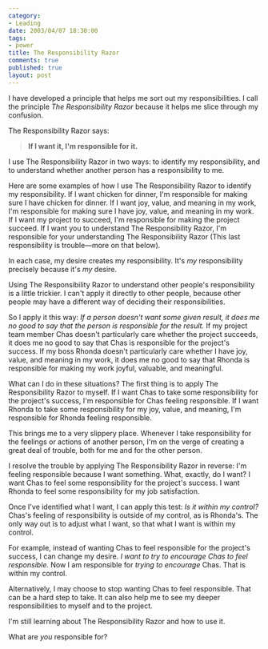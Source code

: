 ```yaml
--- 
category: 
- Leading
date: 2003/04/07 18:30:00
tags: 
- power
title: The Responsibility Razor
comments: true
published: true
layout: post
---
```


<p> I have developed a principle that helps me sort out my responsibilities. I call the principle <em>The Responsibility Razor</em> because it helps me slice through my confusion. </p>
<p> The Responsibility Razor says: </p>
<blockquote>
<p>
<strong>If I want it, I'm responsible for it.</strong>
</p>
</blockquote>
<p> I use The Responsibility Razor in two ways: to identify my responsibility, and to understand whether another person has a responsibility to me. </p>
<p> Here are some examples of how I use The Responsibility Razor to identify my responsibility. If I want chicken for dinner, I'm responsible for making sure I have chicken for dinner. If I want joy, value, and meaning in my work, I'm responsible for making sure I have joy, value, and meaning in my work. If I want my project to succeed, I'm responsible for making the project succeed. If I want you to understand The Responsibility Razor, I'm responsible for your understanding The Responsibility Razor (This last responsibility is trouble—more on that below). </p>
<p> In each case, my desire creates my responsibility. It's <em>my</em> responsibility precisely because it's <em>my</em> desire. </p>
<p> Using The Responsibility Razor to understand other people's responsibility is a little trickier. I can't apply it directly to other people, because other people may have a different way of deciding their responsibilities. </p>
<p> So I apply it this way: <em>If a person doesn't want some given result, it does me no good to say that the person is responsible for the result.</em> If my project team member Chas doesn't particularly care whether the project succeeds, it does me no good to say that Chas is responsible for the project's success. If my boss Rhonda doesn't particularly care whether I have joy, value, and meaning in my work, it does me no good to say that Rhonda is responsible for making my work joyful, valuable, and meaningful. </p>
<p> What can I do in these situations? The first thing is to apply The Responsibility Razor to myself. If I want Chas to take some responsibility for the project's success, I'm responsible for Chas feeling responsible. If I want Rhonda to take some responsibility for my joy, value, and meaning, I'm responsible for Rhonda feeling responsible. </p>
<p> This brings me to a very slippery place. Whenever I take responsibility for the feelings or actions of another person, I'm on the verge of creating a great deal of trouble, both for me and for the other person. </p>
<p> I resolve the trouble by applying The Responsibility Razor in reverse: I'm feeling responsible because I want something. What, exactly, do I want? I want Chas to feel some responsibility for the project's success. I want Rhonda to feel some responsibility for my job satisfaction. </p>
<p> Once I've identified what I want, I can apply this test: <em>Is it within my control?</em> Chas's feeling of responsibility is outside of my control, as is Rhonda's. The only way out is to adjust what I want, so that what I want is within my control. </p>
<p> For example, instead of wanting Chas to feel responsible for the project's success, I can change my desire. <em>I want to try to encourage Chas to feel responsible.</em> Now I am responsible for <em>trying to encourage</em> Chas. That is within my control. </p>
<p> Alternatively, I may choose to stop wanting Chas to feel responsible. That can be a hard step to take. It can also help me to see my deeper responsibilities to myself and to the project. </p>
<p> I'm still learning about The Responsibility Razor and how to use it. </p>
<p> What are <em>you</em> responsible for? </p>
